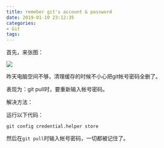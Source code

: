 ```yaml
---
title: remeber git's account & password
date: 2019-01-10 23:12:35
categories:
- Git
tags:
---
```


首先，来张图：

![](https://upload-images.jianshu.io/upload_images/2875232-0dab6d6e50e24e51.png?imageMogr2/auto-orient/strip%7CimageView2/2/w/1240)

昨天电脑空间不够，清理缓存的时候不小心把git帐号密码全删了。

表现为：git pull时，要重新输入帐号密码。

解决方法：

运行以下代码：
```
git config credential.helper store
```
然后在`git pull`时输入帐号密码，一切都被记住了。

